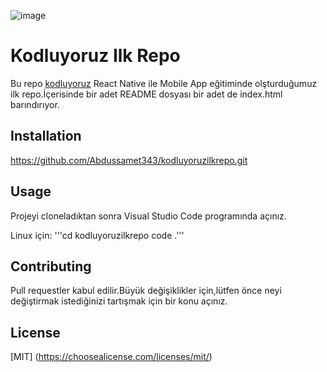 ![image](https://github.com/Abdussamet343/kodluyoruzilkrepo)
# Kodluyoruz Ilk Repo
Bu repo [kodluyoruz](https://www.kodluyoruz.org/) React Native ile Mobile App eğitiminde olşturduğumuz ilk repo.İçerisinde bir adet README dosyası bir adet de index.html barındırıyor.

## Installation
https://github.com/Abdussamet343/kodluyoruzilkrepo.git

## Usage
Projeyi cloneladıktan sonra Visual Studio Code programında açınız.

Linux için:
'''cd kodluyoruzilkrepo
code .'''

## Contributing
Pull requestler kabul edilir.Büyük değişiklikler için,lütfen önce neyi değiştirmak istediğinizi tartışmak için bir konu açınız.

## License
[MIT] (https://choosealicense.com/licenses/mit/)
